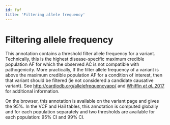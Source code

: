 ```yaml
---
id: faf
title: 'Filtering allele frequency'
---
```


#  Filtering allele frequency

This annotation contains a threshold filter allele frequency for a variant. 
Technically, this is the highest disease-specific maximum credible population AF for which the observed AC is not compatible with pathogenicity. 
More practically, If the filter allele frequency of a variant is above the maximum credible population AF for a condition of interest, then that variant should be filtered (ie not considered a candidate causative variant).
See http://cardiodb.org/allelefrequencyapp/ and [Whiffin _et al._ 2017](https://www.nature.com/articles/gim201726) for additional information. 

On the browser, this annotation is available on the variant page and gives the 95%.
In the VCF and Hail tables, this annotation is computed globally and for each population separately and two thresholds are available for each population: 95% CI and 99% CI.
